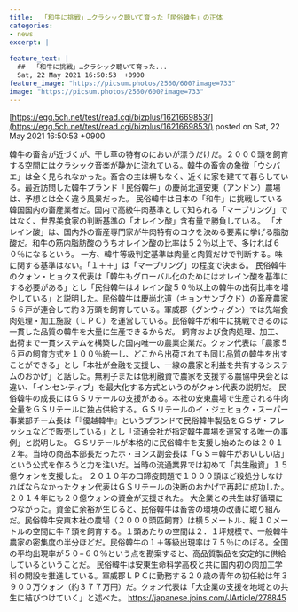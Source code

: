 ```yaml
---
title:  「和牛に挑戦」…クラシック聴いて育った「民俗韓牛」の正体  
categories:
- news
excerpt: |
  
feature_text: |
  ##  「和牛に挑戦」…クラシック聴いて育った...
  Sat, 22 May 2021 16:50:53  +0900
feature_image: "https://picsum.photos/2560/600?image=733"
image: "https://picsum.photos/2560/600?image=733"
---
```


[https://egg.5ch.net/test/read.cgi/bizplus/1621669853/](https://egg.5ch.net/test/read.cgi/bizplus/1621669853/)
posted on Sat, 22 May 2021 16:50:53  +0900

<!--more-->

韓牛の畜舎が近づくが、干し草の特有のにおいが漂うだけだ。２０００頭を飼育する空間にはクラシック音楽が静かに流れている。韓牛の畜舎の象徴「ウシバエ」は全く見られなかった。畜舎の主は塀もなく、近くに家を建てて暮らしている。最近訪問した韓牛ブランド「民俗韓牛」の慶尚北道安東（アンドン）農場は、予想とは全く違う風景だった。 民俗韓牛は日本の「和牛」に挑戦している韓国国内の畜産業者だ。国内で高級牛肉基準として知られる「マーブリング」ではなく、世界美食家の判断基準の「オレイン酸」含有量で勝負している。 「オレイン酸」は、国内外の畜産専門家が牛肉特有のコクを決める要素に挙げる脂肪酸だ。和牛の筋内脂肪酸のうちオレイン酸の比率は５２％以上で、多ければ６０％になるという。 一方、韓牛等級判定基準は肉量と肉質だけで判断する。味に関する基準はない。「１＋＋」は「マーブリング」の程度で決まる。 民俗韓牛のクォン・ヒョクス代表は「韓牛もグローバル化のためにはオレイン酸を基準にする必要がある」とし「民俗韓牛はオレイン酸５０％以上の韓牛の出荷比率を増やしている」と説明した。民俗韓牛は慶尚北道（キョンサンブクド）の畜産農家５６戸が連合して約３万頭を飼育している。軍威郡（グンウィグン）では先端食肉処理・加工施設（ＬＰＣ）を運営している。民俗韓牛が和牛に挑戦できるのは一貫した品質の韓牛を大量に生産できるからだ。 飼育および食肉処理、加工、出荷まで一貫システムを構築した国内唯一の農業企業だ。クォン代表は「農家５６戸の飼育方式を１００％統一し、どこから出荷されても同じ品質の韓牛を出すことができる」とし「本社が金融を支援し、一線の農家と利益を共有するシステムのおかげ」と話した。無利子または低利融資で農家を支援する農協中央会とは違い、「インセンティブ」を最大化する方式というのがクォン代表の説明だ。 民俗韓牛の成長にはＧＳリテールの支援がある。本社の安東農場で生産される牛肉全量をＧＳリテールに独占供給する。ＧＳリテールのイ・ジェヒョク・スーパー事業部チーム長は「『優越韓牛』というブランドで民俗韓牛製品をＧＳザ・フレッシュなどで販売している」とし「流通会社が指定韓牛農場を運営する唯一の事例」と説明した。 ＧＳリテールが本格的に民俗韓牛を支援し始めたのは２０１２年。当時の商品本部長だったホ・ヨンス副会長は「ＧＳ＝韓牛がおいしい店」という公式を作ろうと力を注いだ。当時の流通業界では初めて「共生融資」１５億ウォンを支援した。 ２０１０年の口蹄疫問題で１０００頭ほど殺処分しなければならなかったクォン代表はＧＳリテールの決断のおかげで再起に成功した。２０１４年にも２０億ウォンの資金が支援された。 大企業との共生は好循環につながった。資金に余裕が生じると、民俗韓牛は畜舎の環境の改善に取り組んだ。民俗韓牛安東本社の農場（２０００頭匹飼育）は横５メートル、縦１０メートルの空間に牛７頭を飼育する。１頭あたりの空間は２．１坪規模で、一般韓牛農家の密集度の半分ほどだ。民俗韓牛の１＋等級出現率は７５％にのぼる。全国の平均出現率が５０−６０％という点を勘案すると、高品質製品を安定的に供給しているということだ。 民俗韓牛は安東生命科学高校と共に国内初の肉加工学科の開設を推進している。軍威郡ＬＰＣに勤務する２０歳の青年の初任給は年３９００万ウォン（約３７７万円）だ。クォン代表は「大企業の支援を地域との共生に結びつけていく」と述べた。 https://japanese.joins.com/JArticle/278845
